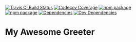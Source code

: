 [![Travis CI Build Status](https://img.shields.io/travis/caki0915/my-awesome-greeter-2.svg)](https://api.travis-ci.org/caki0915/my-awesome-greeter-2)
[![Codecov Coverage](https://img.shields.io/codecov/c/github/caki0915/my-awesome-greeter-2.svg?style=flat-square)](https://codecov.io/gh/caki0915/my-awesome-greeter-2/)
[![npm package](https://img.shields.io/npm/v/my-awesome-greeter.svg?style=flat-square)](https://www.npmjs.org/package/my-awesome-greeter)
[![npm package](https://img.shields.io/npm/dm/my-awesome-greeter.svg)](https://npmcharts.com/compare/my-awesome-greeter?minimal=true)
[![Dependencies](https://img.shields.io/david/caki0915/my-awesome-greeter.svg)](https://david-dm.org/caki0915/my-awesome-greeter)
[![Dev Dependencies](https://img.shields.io/david/dev/caki0915/my-awesome-greeter.svg)](https://david-dm.org/caki0915/my-awesome-greeter?type=dev)

# My Awesome Greeter
